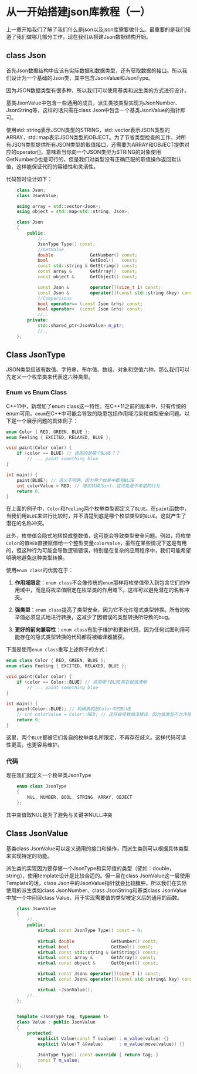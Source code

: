 # 从一开始搭建json库教程（一）

上一章开始我们了解了我们什么是json以及json库需要做什么。最重要的是我们知道了我们做哪几部分工作，现在我们从搭建Json数据结构开始。

## class Json

首先Json数据结构中应该有实际数据和数据类型，还有获取数据的接口。所以我们设计为一个基础的Json类，其中包含JsonValue和JsonType。

因为JSON数据类型有很多种，所以我们可以使用基类和派生类的方式进行设计。

基类JsonValue中包含一些通用的成员，派生类按类型实现为JsonNumber、JsonString等，这样的话只需在class Json中包含一个基类JsonValue的指针即可。

使用std::string表示JSON类型的STRING，std::vector表示JSON类型的ARRAY，std::map表示JSON类型的OBJECT。为了节省类型检查的工作，对所有JSON类型提供所有JSON类型的取值接口，还需要为ARRAY和OBJECT提供对应的operator[]，意味着当你向一个JSON类型为STRING的对象使用GetNumber()也是可行的，但是我们对类型没有正确匹配的取值操作返回默认值，这样能保证代码的容错性和灵活性。

代码暂时设计如下：

~~~cpp
    class Json;
    class JsonValue;

    using array = std::vector<Json>;
    using object = std::map<std::string, Json>;

    class Json
    {
        public:
            //..
            JsonType Type() const;
            //GetValue
            double              GetNumber() const;
            bool                GetBool()   const;
            const std::string & GetString() const;
            const array &       GetArray()  const;
            const object &      GetObject() const;

            const Json &        operator[](size_t i) const;
            const Json &        operator[](const std::string &key) const;
            //Comparisons
            bool operator== (const Json &rhs) const;
            bool operator<  (const Json &rhs) const;
            //..
        private:
            std::shared_ptr<JsonValue> m_ptr;
            //..
    };
~~~



## Class JsonType
    
JSON类型应该有数值、字符串、布尔值、数组、对象和空值六种。那么我们可以先定义一个枚举类来代表这六种类型。 

### Enum vs Enum Class

C++11中，新增加了enum class这一特性。在C++11之前的版本中，只有传统的enum可用。`enum`在C++中可能会导致的隐患包括作用域污染和类型安全问题。以下是一个展示问题的具体例子：

```cpp
enum Color { RED, GREEN, BLUE };
enum Feeling { EXCITED, RELAXED, BLUE };

void paint(Color color) {
    if (color == BLUE) // 调用的是哪个BLUE？？
        // ... paint something blue
}

int main() {
    paint(BLUE); // 语义不明确，因为两个枚举中都有BLUE
    int colorValue = RED; // 隐式转换为int，这可能是不希望的行为
    return 0;
}
```
在上面的例子中，`Color`和`Feeling`两个枚举类型都定义了`BLUE`。在`paint`函数中，当我们用`BLUE`来进行比较时，并不清楚到底是哪个枚举类型的`BLUE`。这就产生了潜在的名称冲突。

此外，枚举值会隐式地转换成整数值，这可能会导致类型安全问题。例如，将枚举`Color`的值`RED`直接赋值给一个整型变量`colorValue`，虽然在某些情况下这是有用的，但这种行为可能会导致逻辑错误，特别是在复杂的应用程序中，我们可能希望明确地避免这种类型转换。

使用`enum class`的优势在于：

1. **作用域限定**：`enum class`不会像传统的`enum`那样将枚举值带入到包含它们的作用域中，而是将枚举值限定在枚举类的作用域下。这样可以避免潜在的名称冲突。

2. **强类型**：`enum class`提高了类型安全，因为它不允许隐式类型转换。所有的枚举值必须显式地进行转换，这减少了因错误的类型转换所导致的bug。

3. **更好的前向兼容性**：`enum class`有助于维护和更新代码，因为任何试图利用可能存在的隐式类型转换的代码都将被编译器捕获。

下面是使用`enum class`重写上述例子的方式：

```cpp
enum class Color { RED, GREEN, BLUE };
enum class Feeling { EXCITED, RELAXED, BLUE };

void paint(Color color) {
    if (color == Color::BLUE) // 调用哪个BLUE现在就很清晰
        // ... paint something blue
}

int main() {
    paint(Color::BLUE); // 明确表明是Color中的BLUE
    // int colorValue = Color::RED; // 这将会导致编译错误，因为强类型不允许隐式转换
    return 0;
}
```
这里，两个`BLUE`都被它们各自的枚举类名所限定，不再存在歧义。这样代码可读性更高，也更容易维护。

### 代码

现在我们就定义一个枚举类JsonType

~~~cpp
    enum class JsonType
    {
        NUL, NUMBER, BOOL, STRING, ARRAY, OBJECT
    };
~~~

其中空值取NUL是为了避免与关键字NULL冲突

## Class JsonValue

基类class JsonValue可以定义通用的接口和操作，而派生类则可以根据具体类型来实现特定的功能。

派生类的实现因为要存储一个JsonType和实际值的类型（譬如：double，string），使用template设计是比较合适的。但一旦在class JsonValue这一层使用Template的话，class Json中的JsonValue指针就会比较臃肿。所以我们在实际使用的派生类如class JsonNumber、class JsonString和基类class JsonValue中加一个中间层class Value，用于实现需要值的类型被定义后的通用的函数。

~~~cpp 
    class JsonValue
    {
        //..
        public:            
            virtual const JsonType Type() const = 0;
            
            virtual double              GetNumber() const;
            virtual bool                GetBool() const;
            virtual const std::string & GetString() const;
            virtual const array &       GetArray() const;
            virtual const object &      GetObject() const;

            virtual const Json& operator[](size_t i) const;
            virtual const Json& operator[](const std::string& key) const;

            virtual ~JsonValue();
        //..
    };

    
    template <JsonType tag, typename T>
    class Value : public JsonValue
    {
        protected:
            explicit Value(const T &value) : m_value(value) {}
            explicit Value(T &&value)      : m_value(move(value)) {}

            JsonType Type() const override { return tag; }
            const T m_value;
    };
~~~